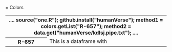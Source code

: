 = Colors 

<TABLE>
	<TR>
		<TH colspan=2>
		....
		source("one.R");
		github.install("humanVerse");
		method1 = colors.getList("R-657");
		method2 = data.get("humanVerse/kdlsj.pipe.txt");
		....
		</TH>
	<TR>
		<TH valign="top" align="center">R-657</TH>
		<TD valign="top" align="left">This is a dataframe with 
		</TD>	
	</TR>
</TABLE>

